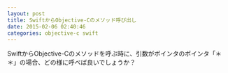 ```yaml
---
layout: post
title: SwiftからObjective-Cのメソッド呼び出し
date: 2015-02-06 02:40:46
categories: objective-c swift
---
```

<!-- {% raw %} -->
<p>SwiftからObjective-Cのメソッドを呼ぶ時に、引数がポインタのポインタ「＊＊」の場合、どの様に呼べば良いでしょうか？</p>
<!-- {% endraw %} -->
